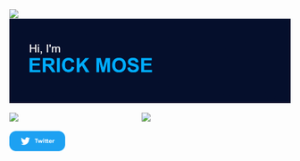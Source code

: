 <img align="left" src ="https://komarev.com/ghpvc/?username=Mosericko&color=00ADFE">
&nbsp  
<img src ="https://github.com/Mosericko/Mosericko/blob/main/headerx.png">

<img align="left" width="47%" src="https://github-readme-stats.vercel.app/api?username=mosericko&show_icons=true&theme=algolia" /> <img width="47%" src="https://github-readme-streak-stats.herokuapp.com?user=Mosericko&theme=algolia&date_format=j%20M%5B%20Y%5D" />

<a href="https://twitter.com/mosericko" title="Redirect to Twitter"><img src="https://github.com/Muchori/Muchori/blob/main/assets/twitter.png" width="100" alt="Twitter" /></a>

<!-- [![Top Langs](https://github-readme-stats.vercel.app/api/top-langs/?username=mosericko&layout=compact)](https://github.com/mosericko/github-readme-stats) -->
